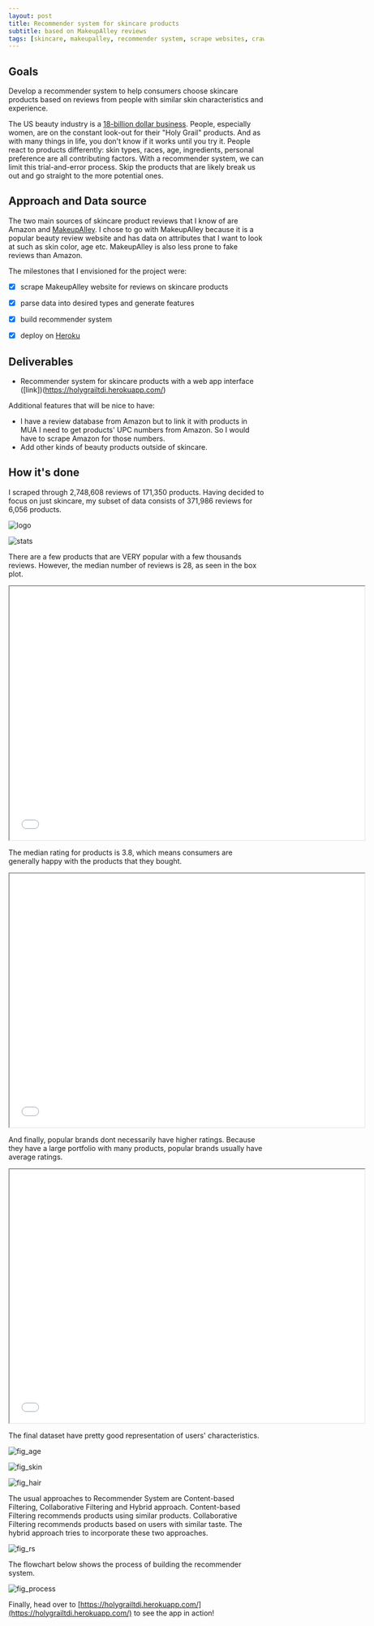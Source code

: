 ```yaml
---
layout: post
title: Recommender system for skincare products 
subtitle: based on MakeupAlley reviews
tags: [skincare, makeupalley, recommender system, scrape websites, crawl websites, requests, html, beautifulsoup, python, reviews]
---
```


## Goals
Develop a recommender system to help consumers choose skincare products based on reviews from people with similar skin characteristics and experience.

The US beauty industry is a [18-billion dollar business](https://www.npd.com/wps/portal/npd/us/news/press-releases/2018/us-prestige-beauty-industry-sales-rise-6-percent-in-2017-reports-the-npd-group/). People, especially women, are on the constant look-out for their "Holy Grail" products. And as with many things in life, you don't know if it works until you try it. People react to products differently: skin types, races, age, ingredients, personal preference are all contributing factors. With a recommender system, we can limit this trial-and-error process. Skip the products that are likely break us out and go straight to the more potential ones. 


## Approach and Data source
The two main sources of skincare product reviews that I know of are Amazon and [MakeupAlley](https://www.makeupalley.com/product/). I chose to go with MakeupAlley because it is a popular beauty review website and has data on attributes that I want to look at such as skin color, age etc. MakeupAlley is also less prone to fake reviews than Amazon.

The milestones that I envisioned for the project were:

- [x] scrape MakeupAlley website for reviews on skincare products
- [x] parse data into desired types and generate features
- [x] build recommender system
- [x] deploy on [Heroku](https://holygrailtdi.herokuapp.com/)


## Deliverables
- Recommender system for skincare products with a web app interface ([link])(https://holygrailtdi.herokuapp.com/)

Additional features that will be nice to have:
- I have a review database from Amazon but to link it with products in MUA I need to get products' UPC numbers from Amazon. So I would have to scrape Amazon for those numbers.
- Add other kinds of beauty products outside of skincare.

## How it's done
I scraped through 2,748,608 reviews of 171,350 products. Having decided to focus on just skincare, my subset of data consists of 371,986 reviews for 6,056 products.


![logo](/img/hg_logo.png)

![stats](/img/hg_stats.png)

There are a few products that are VERY popular with a few thousands reviews. However, the median number of reviews is 28, as seen in the box plot.

<iframe seamless src="/img/prod_box.html" width="700" height="500"></iframe>

The median rating for products is 3.8, which means consumers are generally happy with the products that they bought.

<iframe seamless src="/img/rating_box.html" width="700" height="500"></iframe>

And finally, popular brands dont necessarily have higher ratings. Because they have a large portfolio with many products, popular brands usually have average ratings.

<iframe seamless src="/img/prod_rating_scat.html" width="700" height="500"></iframe>

The final dataset have pretty good representation of users' characteristics.

![fig_age](/img/fig_age.png)

![fig_skin](/img/fig_skin.png)

![fig_hair](/img/fig_hair.png)

The usual approaches to Recommender System are Content-based Filtering, Collaborative Filtering and Hybrid approach. Content-based Filtering recommends products using similar products. Collaborative Filtering recommends products based on users with similar taste. The hybrid approach tries to incorporate these two approaches.

![fig_rs](/img/rs_types.png)

The flowchart below shows the process of building the recommender system.

![fig_process](/img/process.png)

Finally, head over to [https://holygrailtdi.herokuapp.com/](https://holygrailtdi.herokuapp.com/) to see the app in action!
